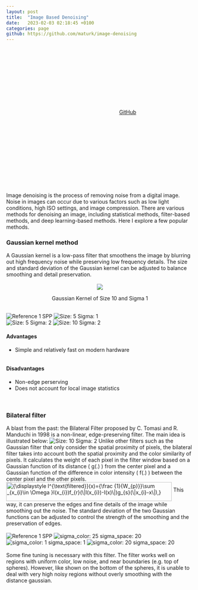 ```yaml
---
layout: post
title:  "Image Based Denoising"
date:   2023-02-03 02:18:45 +0100
categories: page
github: https://github.com/maturk/image-denoising
---
```

<link href="{{ site.baseurl }}/assets/css/twentytwenty.css" rel="stylesheet" type="text/css" />
<script src="https://ajax.googleapis.com/ajax/libs/jquery/3.6.1/jquery.min.js"></script>
<script src="https://maxcdn.bootstrapcdn.com/bootstrap/3.4.1/js/bootstrap.min.js"></script>
 <link rel="stylesheet" href="/assets/css/styles.css">
<div style="margin-top: 2em"></div>
  <div class="row">
  <div class = "column">
    <p class="project-links">
        <svg class="svg-icon grey"><use xlink:href="{{ '/assets/minima-social-icons.svg#github' | relative_url }}"></use></svg>
        <a href="{{ page.github }}" target="_blank">GitHub</a>
    </p> 
    </div>
    <div class = "column">
    <p class="project-links">
        <svg class="svg-icon grey"><use xlink:href="{{ '/assets/minima-social-icons.svg#pdf' | relative_url }}"></use></svg>
    </p> 
    </div>
    <p>Image denoising is the process of removing noise from a digital image. Noise in images can occur due to various factors such as low light conditions, high ISO settings, and image compression. There are various methods for denoising an image, including statistical methods, filter-based methods, and deep learning-based methods. Here I explore a few popular methods.
    </p>
    <h3> Gaussian kernel method </h3>
    A Gaussian kernel is a low-pass filter that smoothens the image by blurring out high frequency noise while preserving low frequency details. The size and standard deviation of the Gaussian kernel can be adjusted to balance smoothing and detail preservation.
    <br><br>    
    <div style="text-align:center;  ">
        <img src="{{ site.baseurl }}/assets/images/denoising/gaussian-blur/gaussian.png" >
        <p class = "cen">Gaussian Kernel of Size 10 and Sigma 1 </p>
    </div>
    <br>
    <div class = "row">
    <div class = "column">
        <div class="twentytwenty-container">
            <img src="{{ site.baseurl }}/assets/images/denoising/cbox.png" alt="Reference 1 SPP" class="img-responsive%;" >
            <img src="{{ site.baseurl }}/assets/images/denoising/gaussian-blur/out_5_1.png" alt="Size: 5 Sigma: 1" class="img-responsive%;">
        </div>
    </div>
     <div class = "column">
        <div class="twentytwenty-container">
        <img src="{{ site.baseurl }}/assets/images/denoising/gaussian-blur/out_5_2.png" alt="Size: 5 Sigma: 2" class="img-responsive%;">
        <img src="{{ site.baseurl }}/assets/images/denoising/gaussian-blur/out_10_2.png" alt="Size: 10 Sigma: 2" class="img-responsive%;">        </div>
    </div>
    <div class = "column">
    <h4>Advantages</h4>
    <ul>
        <li>Simple and relatively fast on modern hardware</li>
    </ul>
    </div>
    <div class = "column">
    <h4>Disadvantages</h4>
    <ul>
        <li>Non-edge perserving</li>
        <li>Does not account for local image statistics</li>
    </ul>
    </div>
    <br>
    <h3> Bilateral filter </h3>
    A blast from the past: the Bilateral Filter proposed by C. Tomasi and R. Manduchi in 1998 is a non-linear, edge-preserving filter. The main idea is illustrated below:
    <img src="{{ site.baseurl }}/assets/images/denoising/bilateral/screenshot_bilateral.png" alt="Size: 10 Sigma: 2" class="img-responsive%;">
    Unlike other filters such as the Gaussian filter that only consider the spatial proximity of pixels, the bilateral filter takes into account both the spatial proximity and the color similarity of pixels. It calculates the weight of each pixel in the filter window based on a Gaussian function of its distance ( g(.) ) from the center pixel and a Gaussian function of the difference in color intensity ( f(.) ) between the center pixel and the other pixels. 
    <img src="https://wikimedia.org/api/rest_v1/media/math/render/svg/2765ae591a57896fe5e802ed797ad87a99a77887" class="mwe-math-fallback-image-inline" aria-hidden="true" style="vertical-align: -3.338ex; width:58.286ex; height:6.676ex;" alt="{\displaystyle I^{\text{filtered}}(x)={\frac {1}{W_{p}}}\sum _{x_{i}\in \Omega }I(x_{i})f_{r}(\|I(x_{i})-I(x)\|)g_{s}(\|x_{i}-x\|),}" style="display:block; margin-left:auto; margin-right:auto">
    This way, it can preserve the edges and fine details of the image while smoothing out the noise. The standard deviation of the two Gaussian functions can be adjusted to control the strength of the smoothing and the preservation of edges.
    <br><br>
     <div class="twentytwenty-container">
        <img src="{{ site.baseurl }}/assets/images/denoising/cbox.png" alt="Reference 1 SPP" class="img-responsive%;" >
        <img src="{{ site.baseurl }}/assets/images/denoising/bilateral/out_5_25_20.png" alt="sigma_color: 25 sigma_space: 20" class="img-responsive%;">  
        <img src="{{ site.baseurl }}/assets/images/denoising/bilateral/out_5_1_1.png" alt="sigma_color: 1 sigma_space: 1" class="img-responsive%;">
        <img src="{{ site.baseurl }}/assets/images/denoising/bilateral/out_5_20_20.png" alt="sigma_color: 20 sigma_space: 20" class="img-responsive%;">     
    </div>
    <br>
    Some fine tuning is necessary with this filter. The filter works well on regions with uniform color, low noise, and near boundaries (e.g. top of spheres). However, like shown on the bottom of the spheres, it is unable to deal with very high noisy regions without overly smoothing with the distance gaussian.
    
<script src="https://ajax.googleapis.com/ajax/libs/jquery/1.11.0/jquery.min.js"></script>
<script src="{{ site.baseurl }}/assets/jquery.twentytwenty.js"></script>
<script src="{{ site.baseurl }}/assets/bootstrap.min.js"></script>
<script src="{{ site.baseurl }}/assets/jquery.event.move.js"></script>
<script>
$(window).load(function(){$(".twentytwenty-container").twentytwenty({default_offset_pct: 0.5});});
</script>